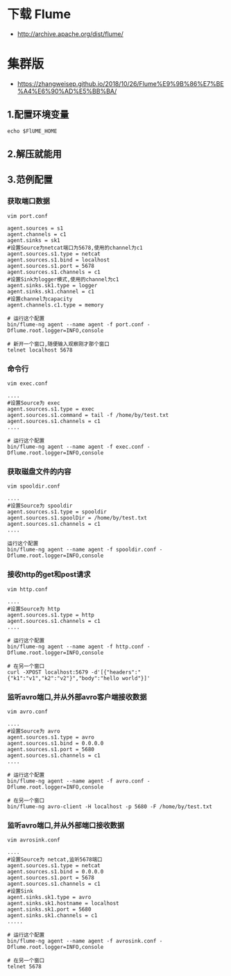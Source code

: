 # 下载 Flume
- http://archive.apache.org/dist/flume/

# 集群版
- https://zhangweisep.github.io/2018/10/26/Flume%E9%9B%86%E7%BE%A4%E6%90%AD%E5%BB%BA/

## 1.配置环境变量
```shell script
echo $FlUME_HOME
```
## 2.解压就能用
## 3.范例配置
### 获取端口数据
```shell script
vim port.conf

agent.sources = s1
agent.channels = c1
agent.sinks = sk1
#设置Source为netcat端口为5678,使用的channel为c1
agent.sources.s1.type = netcat
agent.sources.s1.bind = localhost
agent.sources.s1.port = 5678
agent.sources.s1.channels = c1
#设置Sink为logger模式,使用的channel为c1
agent.sinks.sk1.type = logger
agent.sinks.sk1.channel = c1
#设置channel为capacity
agent.channels.c1.type = memory

# 运行这个配置
bin/flume-ng agent --name agent -f port.conf -Dflume.root.logger=INFO,console

# 新开一个窗口,随便输入观察刚才那个窗口
telnet localhost 5678
```
### 命令行
```shell script
vim exec.conf

....
#设置Source为 exec
agent.sources.s1.type = exec
agent.sources.s1.command = tail -f /home/by/test.txt
agent.sources.s1.channels = c1
....

# 运行这个配置
bin/flume-ng agent --name agent -f exec.conf -Dflume.root.logger=INFO,console
```

### 获取磁盘文件的内容
```shell script
vim spooldir.conf

....
#设置Source为 spooldir
agent.sources.s1.type = spooldir
agent.sources.s1.spoolDir = /home/by/test.txt
agent.sources.s1.channels = c1
....

运行这个配置
bin/flume-ng agent --name agent -f spooldir.conf -Dflume.root.logger=INFO,console
```

### 接收http的get和post请求
```shell script
vim http.conf

....
#设置Source为 http
agent.sources.s1.type = http
agent.sources.s1.channels = c1
....

# 运行这个配置
bin/flume-ng agent --name agent -f http.conf -Dflume.root.logger=INFO,console

# 在另一个窗口
curl -XPOST localhost:5679 -d'[{"headers":"{"k1":"v1","k2":"v2"}","body":"hello world"}]'
```
### 监听avro端口,并从外部avro客户端接收数据
```shell script
vim avro.conf

....
#设置Source为 avro
agent.sources.s1.type = avro
agent.sources.s1.bind = 0.0.0.0
agent.sources.s1.port = 5680
agent.sources.s1.channels = c1
....

# 运行这个配置
bin/flume-ng agent --name agent -f avro.conf -Dflume.root.logger=INFO,console

# 在另一个窗口
bin/flume-ng avro-client -H localhost -p 5680 -F /home/by/test.txt 
```
### 监听avro端口,并从外部端口接收数据
```shell script
vim avrosink.conf

....
#设置Source为 netcat,监听5678端口
agent.sources.s1.type = netcat
agent.sources.s1.bind = 0.0.0.0
agent.sources.s1.port = 5678
agent.sources.s1.channels = c1
#设置Sink 
agent.sinks.sk1.type = avro
agent.sinks.sk1.hostname = localhost
agent.sinks.sk1.port = 5680
agent.sinks.sk1.channels = c1
.....

# 运行这个配置
bin/flume-ng agent --name agent -f avrosink.conf -Dflume.root.logger=INFO,console

# 在另一个窗口
telnet 5678
```